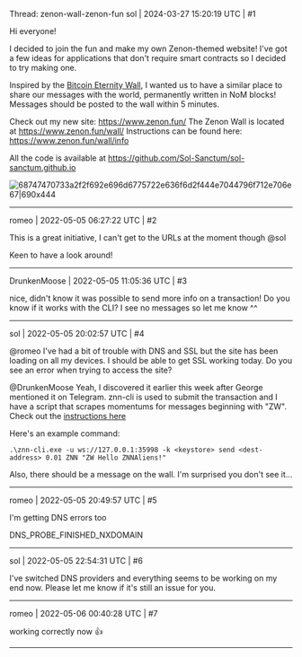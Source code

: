 Thread: zenon-wall-zenon-fun
sol | 2024-03-27 15:20:19 UTC | #1

Hi everyone!

I decided to join the fun and make my own Zenon-themed website! I've got a few ideas for applications that don't require smart contracts so I decided to try making one.

Inspired by the [Bitcoin Eternity Wall](https://eternitywall.it/), I wanted us to have a similar place to share our messages with the world, permanently written in NoM blocks! 
Messages should be posted to the wall within 5 minutes.

Check out my new site: https://www.zenon.fun/
The Zenon Wall is located at https://www.zenon.fun/wall/
Instructions can be found here: https://www.zenon.fun/wall/info

All the code is available at https://github.com/Sol-Sanctum/sol-sanctum.github.io

![68747470733a2f2f692e696d6775722e636f6d2f444e7044796f712e706e67|690x444](upload://hgIo70zFb9jQYpgTd5BtzOElR4N.png)

-------------------------

romeo | 2022-05-05 06:27:22 UTC | #2

This is a great initiative, I can't get to the URLs at the moment though @sol 

Keen to have a look around!

-------------------------

DrunkenMoose | 2022-05-05 11:05:36 UTC | #3

nice, didn't know it was possible to send more info on a transaction! Do you know if it works with the CLI?
I see no messages so let me know ^^

-------------------------

sol | 2022-05-05 20:02:57 UTC | #4

@romeo I've had a bit of trouble with DNS and SSL but the site has been loading on all my devices.
I should be able to get SSL working today.
Do you see an error when trying to access the site?

@DrunkenMoose Yeah, I discovered it earlier this week after George mentioned it on Telegram.
znn-cli is used to submit the transaction and I have a script that scrapes momentums for messages beginning with "ZW".
Check out the [instructions here](http://zenon.fun/wall/info)

Here's an example command: 
```
.\znn-cli.exe -u ws://127.0.0.1:35998 -k <keystore> send <dest-address> 0.01 ZNN "ZW Hello ZNNAliens!"
```

Also, there should be a message on the wall. I'm surprised you don't see it...

-------------------------

romeo | 2022-05-05 20:49:57 UTC | #5

I'm getting DNS errors too

DNS_PROBE_FINISHED_NXDOMAIN

-------------------------

sol | 2022-05-05 22:54:31 UTC | #6

I've switched DNS providers and everything seems to be working on my end now.
Please let me know if it's still an issue for you.

-------------------------

romeo | 2022-05-06 00:40:28 UTC | #7

working correctly now :+1:

-------------------------

